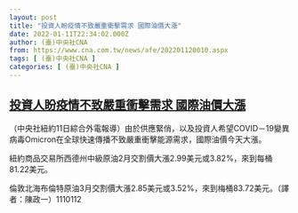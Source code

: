 ```yaml
---
layout: post
title: "投資人盼疫情不致嚴重衝擊需求 國際油價大漲"
date: 2022-01-11T22:34:02.000Z
author: (臺)中央社CNA
from: https://www.cna.com.tw/news/afe/202201120010.aspx
tags: [ (臺)中央社CNA ]
categories: [ (臺)中央社CNA ]
---
```

<!--1641940442000-->
[投資人盼疫情不致嚴重衝擊需求 國際油價大漲](https://www.cna.com.tw/news/afe/202201120010.aspx)
------

<div>
<div></div><div><p>（中央社紐約11日綜合外電報導）由於供應緊俏，以及投資人希望COVID－19變異病毒Omicron在全球快速傳播不致嚴重衝擊能源需求，國際油價今天大漲。</p><p>紐約商品交易所西德州中級原油2月交割價大漲2.99美元或3.82%，來到每桶81.22美元。</p><p>倫敦北海布倫特原油3月交割價大漲2.85美元或3.52%，來到梅桶83.72美元。（譯者：陳政一）1110112</p></div>
</div>
